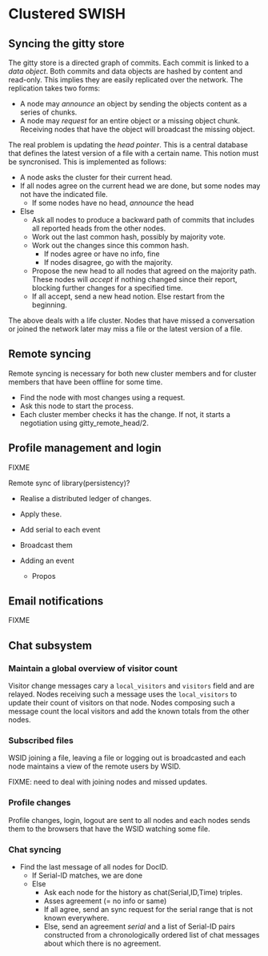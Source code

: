 # Clustered SWISH

## Syncing the gitty store

The gitty store is a directed graph of commits. Each commit is linked to
a _data object_. Both commits and data objects are hashed by content and
read-only. This implies they are easily replicated over the network. The
replication takes two forms:

  - A node may _announce_ an object by sending the objects content as
    a series of chunks.
  - A node may _request_ for an entire object or a missing object
    chunk.  Receiving nodes that have the object will broadcast the
    missing object.

The real problem is updating  the  _head   pointer_.  This  is a central
database that defines the latest version of  a file with a certain name.
This notion must be syncronised.  This is implemented as follows:

  - A node asks the cluster for their current head.
  - If all nodes agree on the current head we are done, but some
    nodes may not have the indicated file.
    - If some nodes have no head, _announce_ the head
  - Else
    - Ask all nodes to produce a backward path of commits that
      includes all reported heads from the other nodes.
    - Work out the last common hash, possibly by majority vote.
    - Work out the changes since this common hash.
      - If nodes agree or have no info, fine
      - If nodes disagree, go with the majority.
    - Propose the new head to all nodes that agreed on the majority
      path.  These nodes will _accept_ if nothing changed since their
      report, blocking further changes for a specified time.
    - If all accept, send a new head notion.  Else restart from the
      beginning.

The  above  deals  with  a  life  cluster.  Nodes  that  have  missed  a
conversation or joined the network later may   miss a file or the latest
version of a file.

## Remote syncing

Remote syncing is necessary for both new cluster members and for cluster
members that have been offline for some time.

  - Find the node with most changes using a request.
  - Ask this node to start the process.
  - Each cluster member checks it has the change.  If not, it starts
    a negotiation using gitty_remote_head/2.

## Profile management and login

FIXME

Remote sync of library(persistency)?

  - Realise a distributed ledger of changes.
  - Apply these.


  - Add serial to each event
  - Broadcast them
  - Adding an event
    - Propos


## Email notifications

FIXME

## Chat subsystem

### Maintain a global overview of visitor count

Visitor change messages cary a `local_visitors` and `visitors` field and
are relayed. Nodes receiving such a message uses the `local_visitors` to
update their count of visitors on  that   node.  Nodes  composing such a
message count the local visitors and add the known totals from the other
nodes.

### Subscribed files

WSID joining a file, leaving a file   or  logging out is broadcasted and
each node maintains a view of the remote users by WSID.

FIXME: need to deal with joining nodes and missed updates.

### Profile changes

Profile changes, login, logout are sent  to   all  nodes  and each nodes
sends them to the browsers that have the WSID watching some file.

### Chat syncing

  - Find the last message of all nodes for DocID.
    - If Serial-ID matches, we are done
    - Else
      - Ask each node for the history as chat(Serial,ID,Time) triples.
      - Asses agreement (= no info or same)
      - If all agree, send an sync request for the serial range that
        is not known everywhere.
      - Else, send an agreement _serial_ and a list of Serial-ID
        pairs constructed from a chronologically ordered list of
	chat messages about which there is no agreement.
